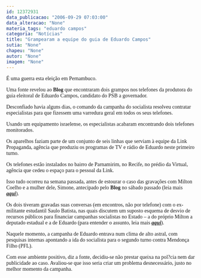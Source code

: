```yaml
---
id: 12372931
data_publicacao: "2006-09-29 07:03:00"
data_alteracao: "None"
materia_tags: "eduardo campos"
categoria: "Notícias"
title: "Grampearam a equipe do guia de Eduardo Campos"
sutia: "None"
chapeu: "None"
autor: "None"
imagem: "None"
---
```

<p><P><FONT face=Verdana>É uma guerra esta eleição em Pernambuco.</FONT></P></p>
<p><P><FONT face=Verdana>Uma fonte revelou ao <STRONG>Blog</STRONG> que encontraram dois grampos nos telefones da produtora do guia eleitoral de Eduardo Campos, candidato do PSB a governador.</FONT></P></p>
<p><P><FONT face=Verdana>Desconfiado havia alguns dias, o comando da campanha do socialista resolveu contratar especialistas para que fizessem uma varredura geral em todos os seus telefones.</FONT></P></p>
<p><P><FONT face=Verdana>Usando um equipamento israelense, os especialistas acabaram encontrando dois telefones monitorados.</FONT></P></p>
<p><P><FONT face=Verdana>Os aparelhos faziam parte de um conjunto de seis linhas que serviam à equipe da Link Propaganda, agência que produziu os programas de TV e rádio de Eduardo neste primeiro turno.</FONT></P></p>
<p><P><FONT face=Verdana>Os telefones estão instalados no bairro de Parnamirim, no Recife, no prédio da Virtual, agência que cedeu o espaço para o pessoal da Link.</FONT></P></p>
<p><P><FONT face=Verdana>Isso tudo ocorreu na semana passada, antes de estourar o caso das gravações com Milton Coelho e a mulher dele, Simone, antecipado pelo <STRONG>Blog</STRONG> no sábado passado (leia mais <STRONG><EM><A href=\"https://jc3.uol.com.br/blogs/jc/2006/09/23/index.php#1676\" target=_blank>aqui</A></EM></STRONG>).</FONT></P></p>
<p><P><FONT face=Verdana>Os dois tiveram gravadas suas conversas (em encontros, não por telefone) com o ex-militante estudantil Saulo Batista, nas quais discutem um suposto esquema de desvio de recursos públicos para financiar campanhas socialistas no Estado – a do próprio Milton a deputado estadual e a de Eduardo (para entender o assunto, leia mais <STRONG><EM><A href=\"https://jc3.uol.com.br/blogs/jc/2006/09/24/index.php#1711\" target=_blank>aqui</A></EM></STRONG>).</FONT></P></p>
<p><P><FONT face=Verdana>Naquele momento, a campanha de Eduardo entrava num clima de alto astral, com pesquisas internas&nbsp;apontando a ida do socialista para o segundo turno contra Mendonça Filho (PFL).</FONT></P></p>
<p><P><FONT face=Verdana>Com esse ambiente positivo, diz a fonte, decidiu-se não prestar queixa na pol?cia nem dar publicidade ao caso. Avaliou-se que isso seria criar um problema desnecessário, justo no melhor momento da campanha.</FONT></P> </p>
